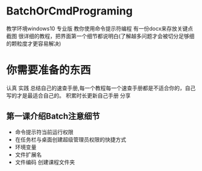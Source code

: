 # BatchOrCmdPrograming
教学环境windows10 专业版
教你使用命令提示符编程
有一份docx来存放关键点截图
很详细的教程，把界面第一个细节都说明白(了解越多问题才会被切分足够细的颗粒度才更容易解决)

# 你需要准备的东西

认真 
实践 
总结自己的速查手册,每一个教程每一个速查手册都是不适合你的，自己写的才是最适合自己的。 
积累时长更新自己手册
分享

## 第一课介绍Batch注意细节
- 命令提示符当前运行权限
- 在任务栏与桌面创建超级管理员权限的快捷方式
- 环境变量
- 文件扩展名
- 文件编码
创建课程文件夹